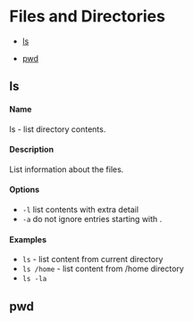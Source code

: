 # Files and Directories

* [ls](#ls)

* [pwd](#pwd)


## ls

#### Name 
ls - list directory contents.

#### Description
List information about the files.

#### Options
* `-l` list contents with extra detail
* `-a` do not ignore entries starting with .

#### Examples
* `ls` - list content from current directory
* `ls /home` - list content from /home directory
* `ls -la`

## pwd
